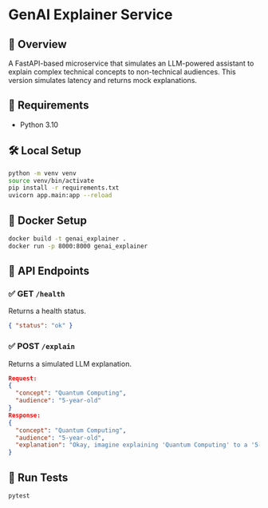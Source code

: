 # GenAI Explainer Service

## 🧠 Overview
A FastAPI-based microservice that simulates an LLM-powered assistant to explain complex technical concepts to non-technical audiences. This version simulates latency and returns mock explanations.

## 🚀 Requirements
- Python 3.10

## 🛠️ Local Setup
```bash
python -m venv venv
source venv/bin/activate
pip install -r requirements.txt
uvicorn app.main:app --reload
```

## 🐳 Docker Setup
```bash
docker build -t genai_explainer .
docker run -p 8000:8000 genai_explainer
```

## 🔌 API Endpoints
### ✅ GET `/health`
Returns a health status.
```json
{ "status": "ok" }
```

### ✅ POST `/explain`
Returns a simulated LLM explanation.
```json
Request:
{
  "concept": "Quantum Computing",
  "audience": "5-year-old"
}
Response:
{
  "concept": "Quantum Computing",
  "audience": "5-year-old",
  "explanation": "Okay, imagine explaining 'Quantum Computing' to a '5-year-old'. It's basically a simplified idea that helps make Quantum Computing easier to understand."
}
```

## 🧪 Run Tests
```bash
pytest
```